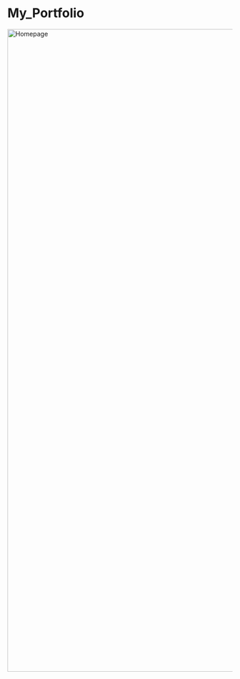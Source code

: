 # My_Portfolio
<img width="1440" alt="Homepage" src="https://user-images.githubusercontent.com/70610355/98282678-31f0fe00-1f64-11eb-9d68-59029327081c.png">
